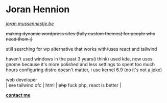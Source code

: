 # Joran Hennion
_[joran.mussennestje.be](https://joran.mussennestje.be/)_

~~making dynamic wordpress sites (fully custom themes) for people who need them ;)~~

still searching for wp alternative that works with/uses react and tailwind

haven't used windows in the past 3 years(i think)
used kde, now uses gnome because it's more polished and less settings to spent too much hours configuring
distro doesn't matter, i use kernel 6.9 (no it's not a joke)

web developer<br />
| ~~css~~ tailwind ofc | html | ~~php~~ fuck php, react is better |<br />

**[contact me](mailto:joranhennion@duck.com?subject=[GitHub]%20Source:%20profile%20readme)**

